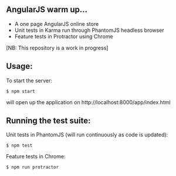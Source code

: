 AngularJS warm up...
--------------------
- A one page AngularJS online store
- Unit tests in Karma run through PhantomJS headless browser
- Feature tests in Protractor using Chrome

[NB: This repository is a work in progress]

Usage:
------

To start the server:

```shell
$ npm start
```

will open up the application on http://localhost:8000/app/index.html

Running the test suite:
-----------------------
Unit tests in PhantomJS (will run continuously as code is updated):
```shell
$ npm test
```

Feature tests in Chrome:
```shell
$ npm run protractor
```


